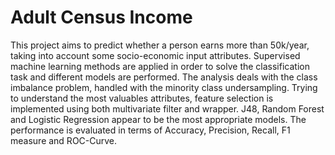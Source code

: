 # Adult Census Income 

This project aims to predict whether a person earns more than 50k/year, taking into account some socio-economic input attributes. Supervised machine learning methods are applied in order to solve the classification task and different models are performed. The analysis deals with the class imbalance problem, handled with the minority class undersampling. Trying to understand the most valuables attributes, feature selection is implemented using both multivariate filter and wrapper. J48, Random Forest and Logistic Regression appear to be the most appropriate models. The performance is evaluated in terms of Accuracy, Precision, Recall, F1 measure and ROC-Curve.
